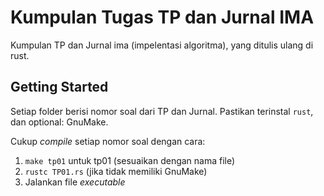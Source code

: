 # Kumpulan Tugas TP dan Jurnal IMA

Kumpulan TP dan Jurnal ima (impelentasi algoritma), yang ditulis ulang di rust.


## Getting Started

Setiap folder berisi nomor soal dari TP dan Jurnal. Pastikan terinstal `rust`, dan optional: GnuMake.

Cukup <i>compile</i> setiap nomor soal dengan cara:
1. `make tp01` untuk tp01 (sesuaikan dengan nama file)
2. `rustc TP01.rs` (jika tidak memiliki GnuMake)
3. Jalankan file <i>executable</i>
